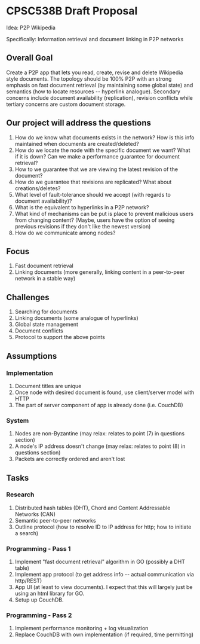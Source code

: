 # CPSC538B Draft Proposal

Idea: P2P Wikipedia

Specifically: Information retrieval and document linking in P2P networks

## Overall Goal
Create a P2P app that lets you read, create, revise and delete Wikipedia style
documents. The topology should be 100% P2P with an strong emphasis on fast document
retrieval (by maintaining some global state) and semantics (how to locate resources -- hyperlink analogue). Secondary concerns include document availability (replication), revision conflicts while tertiary concerns are custom document storage.

## Our project will address the questions
1. How do we know what documents exists in the network? How is this info maintained when documents are created/deleted?
2. How do we locate the node with the specific document we want? What if it is down? Can we make a performance guarantee for document retrieval?
3. How to we guarantee that we are viewing the latest revision of the document?
4. How do we guarantee that revisions are replicated? What about creations/deletes?
5. What level of fault-tolerance should we accept (with regards to document availability)?
6. What is the equivalent to hyperlinks in a P2P network?
7. What kind of mechanisms can be put is place to prevent malicious users from changing content? (Maybe, users have the option of seeing previous revisions if they don't like the newest version)
8. How do we communicate among nodes?

## Focus
1. Fast document retrieval
2. Linking documents (more generally, linking content in a peer-to-peer network in a stable way)

## Challenges
1. Searching for documents
2. Linking documents (some analogue of hyperlinks)
4. Global state management
5. Document conflicts
6. Protocol to support the above points

## Assumptions
### Implementation
1. Document titles are unique
2. Once node with desired document is found, use client/server model with HTTP
3. The part of server component of app is already done (i.e. CouchDB)
### System
1. Nodes are non-Byzantine (may relax: relates to point (7) in questions section)
2. A node's IP address doesn't change (may relax: relates to point (8) in questions section)
3. Packets are correctly ordered and aren't lost

## Tasks
### Research
1. Distributed hash tables (DHT), Chord and Content Addressable Networks (CAN)
2. Semantic peer-to-peer networks
3. Outline protocol (how to resolve ID to IP address for http; how to initiate a search)

### Programming - Pass 1
1. Implement "fast document retrieval" algorithm in GO (possibly a DHT table)
2. Implement app protocol (to get address info -- actual communication via http/REST)
2. App UI (at least to view documents). I expect that this will largely just be using an html library for GO.
3. Setup up CouchDB.

### Programming - Pass 2
1. Implement performance monitoring + log visualization
2. Replace CouchDB with own implementation (if required, time permitting)
